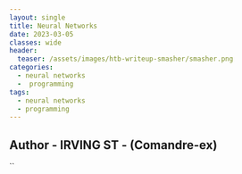 ```yaml
---
layout: single
title: Neural Networks
date: 2023-03-05
classes: wide
header:
  teaser: /assets/images/htb-writeup-smasher/smasher.png
categories:
  - neural networks
  -  programming
tags:
  - neural networks
  - programming
---
```

## Author  -  IRVING ST  -  (Comandre-ex)

``
